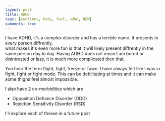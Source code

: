 ```yaml
---
layout: post
title: ADHD
tags: [emotions, body, feel, adhd, NEW]
comments: true
---
```

I have ADHD, it's a complex disorder and has a terrible name. It presents in every person diffrently,   
what makes it's even more fun is that it will likely present diffrently in the same person day to day.
Havng ADHD does not mean I am bored or disintrested or lazy, it is much more complicated then that.
   
You hear the term flight, fight, freeze or fawn. I have always felt like I was in fight, fight or fight mode. 
This can be debilitating at times and it can make some thigns feel almost impossible.   

I also have 2 co-morbidities which are 
- Opposition Defiance Disorder (ODD)
- Rejection Sensitivity Disorder (RSD)
   
I'll explore each of thsese in a future post